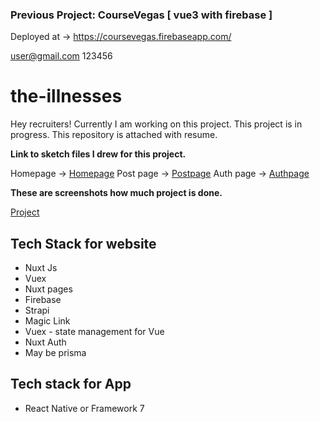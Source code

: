 ### Previous Project: CourseVegas [ vue3 with firebase ]
Deployed at -> https://coursevegas.firebaseapp.com/

user@gmail.com
123456


# the-illnesses

Hey recruiters! Currently I am working on this project. This project is in progress. This repository is attached with resume.  

**Link to sketch files I drew for this project.** 

Homepage -> [Homepage]()
Post page -> [Postpage](https://lun-eu.icons8.com/p/dgBuAJks90Ob9bCD3gQd7Q/FstHZ01AuE--A9LKs1RMeA/index.html)
Auth page -> [Authpage](https://lun-eu.icons8.com/p/dgBuAJks90Ob9bCD3gQd7Q/8qPhCmgz5kSCy6S3ak_-qQ/index.html)


**These are screenshots how much project is done.** 

[Project](https://pasteboard.co/cMg8jt6HzSix.png)

**Tech Stack for website**
-

 - Nuxt Js
 - Vuex
 - Nuxt pages
 - Firebase 
 - Strapi
 - Magic Link 
 - Vuex - state management for Vue
 - Nuxt Auth
 - May be prisma 
 
 **Tech stack for App**
 - 
 - React Native or Framework 7 




